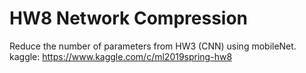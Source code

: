 # HW8 Network Compression
 Reduce the number of parameters from HW3 (CNN) using mobileNet. </br>
 kaggle: https://www.kaggle.com/c/ml2019spring-hw8 </br>

